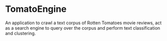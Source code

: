 # TomatoEngine
An application to crawl a text corpus of Rotten Tomatoes movie reviews, act as a search engine to query over the corpus and perform text classification and clustering.
